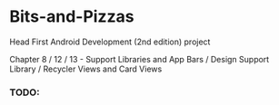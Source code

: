 # Bits-and-Pizzas
Head First Android Development (2nd edition) project

Chapter 8 / 12 / 13 - Support Libraries and App Bars / Design Support Library / Recycler Views and Card Views

### TODO:
